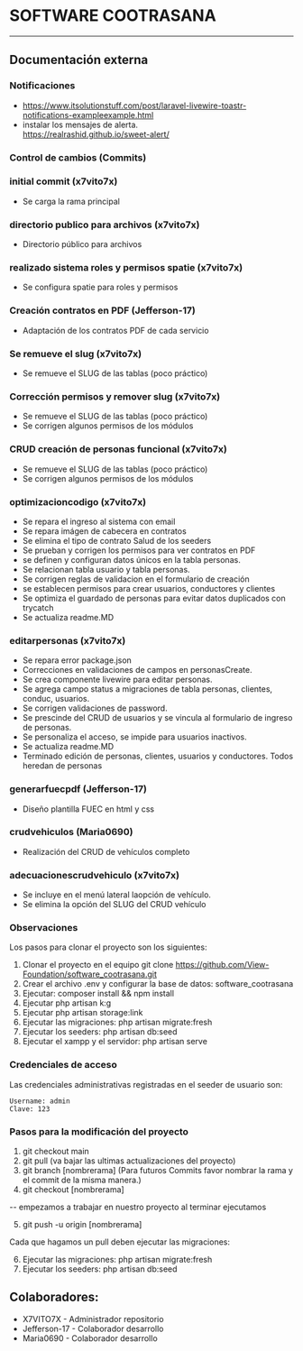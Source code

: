 # SOFTWARE COOTRASANA

<hr>

## Documentación externa

### Notificaciones

-   https://www.itsolutionstuff.com/post/laravel-livewire-toastr-notifications-exampleexample.html
-   instalar los mensajes de alerta. <br>
    https://realrashid.github.io/sweet-alert/

### Control de cambios (Commits)

### initial commit (x7vito7x)

-   Se carga la rama principal

### directorio publico para archivos (x7vito7x)

-   Directorio público para archivos

### realizado sistema roles y permisos spatie (x7vito7x)

-   Se configura spatie para roles y permisos

### Creación contratos en PDF (Jefferson-17)

-   Adaptación de los contratos PDF de cada servicio

### Se remueve el slug (x7vito7x)

-   Se remueve el SLUG de las tablas (poco práctico)

### Corrección permisos y remover slug (x7vito7x)

-   Se remueve el SLUG de las tablas (poco práctico)
-   Se corrigen algunos permisos de los módulos

### CRUD creación de personas funcional (x7vito7x)

-   Se remueve el SLUG de las tablas (poco práctico)
-   Se corrigen algunos permisos de los módulos

### optimizacioncodigo (x7vito7x)

-   Se repara el ingreso al sistema con email
-   Se repara imágen de cabecera en contratos
-   Se elimina el tipo de contrato Salud de los seeders
-   Se prueban y corrigen los permisos para ver contratos en PDF
-   se definen y configuran datos únicos en la tabla personas.
-   Se relacionan tabla usuario y tabla personas.
-   Se corrigen reglas de validacion en el formulario de creación
-   se establecen permisos para crear usuarios, conductores y clientes
-   Se optimiza el guardado de personas para evitar datos duplicados con trycatch
-   Se actualiza readme.MD

### editarpersonas (x7vito7x)

-   Se repara error package.json
-   Correcciones en validaciones de campos en personasCreate.
-   Se crea componente livewire para editar personas.
-   Se agrega campo status a migraciones de tabla personas, clientes, conduc, usuarios.
-   Se corrigen validaciones de password.
-   Se prescinde del CRUD de usuarios y se vincula al formulario de ingreso de personas.
-   Se personaliza el acceso, se impide para usuarios inactivos.
-   Se actualiza readme.MD
-   Terminado edición de personas, clientes, usuarios y conductores. Todos heredan de personas

### generarfuecpdf  (Jefferson-17)

-   Diseño plantilla FUEC en html y css

### crudvehiculos  (Maria0690)

-   Realización del CRUD de vehículos completo

### adecuacionescrudvehiculo  (x7vito7x)

- Se incluye en el menú lateral laopción de vehículo.
- Se elimina la opción del SLUG del CRUD vehículo


### Observaciones

Los pasos para clonar el proyecto son los siguientes:

1. Clonar el proyecto en el equipo
   git clone https://github.com/View-Foundation/software_cootrasana.git
2. Crear el archivo .env y configurar la base de datos: software_cootrasana
3. Ejecutar: composer install && npm install
4. Ejecutar php artisan k:g
5. Ejecutar php artisan storage:link
6. Ejecutar las migraciones: php artisan migrate:fresh
7. Ejecutar los seeders: php artisan db:seed
8. Ejecutar el xampp y el servidor: php artisan serve

### Credenciales de acceso

Las credenciales administrativas registradas en el seeder de usuario son:

    Username: admin
    Clave: 123

### Pasos para la modificación del proyecto

1. git checkout main
2. git pull (va bajar las ultimas actualizaciones del proyecto)
3. git branch [nombrerama]
(Para futuros Commits favor nombrar la rama y el commit de la misma manera.)
4. git checkout [nombrerama]

-- empezamos a trabajar en nuestro proyecto
al terminar ejecutamos

5. git push -u origin [nombrerama]

Cada que hagamos un pull deben ejecutar las migraciones:

6. Ejecutar las migraciones: php artisan migrate:fresh
7. Ejecutar los seeders: php artisan db:seed

## Colaboradores:

- X7VITO7X - Administrador repositorio
- Jefferson-17 - Colaborador desarrollo
- Maria0690 - Colaborador desarrollo
